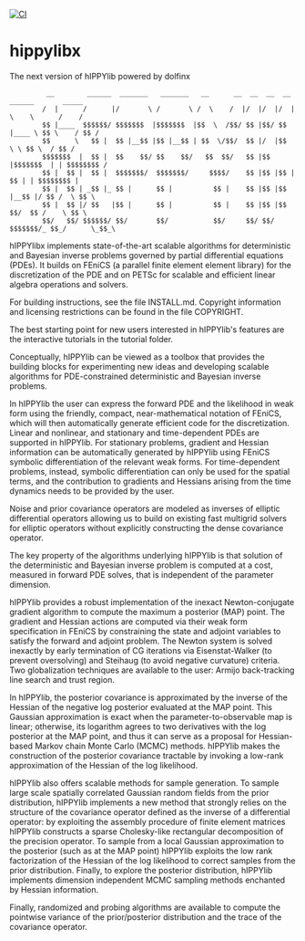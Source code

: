 [![CI](https://github.com/V-Rang/testing_for_github_operations/actions/workflows/ci_testing.yml/badge.svg?branch=main)](https://github.com/V-Rang/testing_for_github_operations/actions/workflows/ci_testing.yml)

# hippylibx
The next version of hIPPYlib powered by dolfinx

```
         __        ______  _______   _______   __      __  __  __  __     ______       _____  
        /  |      /      |/       \ /       \ /  \    /  |/  |/  |/  |    \    \      /    /     
        $$ |____  $$$$$$/ $$$$$$$  |$$$$$$$  |$$  \  /$$/ $$ |$$/ $$ |____ \ $$ \    / $$ /   
        $$      \   $$ |  $$ |__$$ |$$ |__$$ | $$  \/$$/  $$ |/  |$$      \ \ $$ \  / $$ /    
        $$$$$$$  |  $$ |  $$    $$/ $$    $$/   $$  $$/   $$ |$$ |$$$$$$$  | | $$$$$$$$ /     
        $$ |  $$ |  $$ |  $$$$$$$/  $$$$$$$/     $$$$/    $$ |$$ |$$ |  $$ | | $$$$$$$$ |     
        $$ |  $$ | _$$ |_ $$ |      $$ |          $$ |    $$ |$$ |$$ |__$$ |/ $$ /  \ $$ \    
        $$ |  $$ |/ $$   |$$ |      $$ |          $$ |    $$ |$$ |$$    $$/  $$ /    \ $$ \   
        $$/   $$/ $$$$$$/ $$/       $$/           $$/     $$/ $$/ $$$$$$$/_ $$_/      \_$$_\  

```
hIPPYlibx implements state-of-the-art scalable algorithms for deterministic and Bayesian inverse problems governed by partial differential equations (PDEs). It builds on FEniCS (a parallel finite element element library) for the discretization of the PDE and on PETSc for scalable and efficient linear algebra operations and solvers.

For building instructions, see the file INSTALL.md. Copyright information and licensing restrictions can be found in the file COPYRIGHT.

The best starting point for new users interested in hIPPYlib's features are the interactive tutorials in the tutorial folder.

Conceptually, hIPPYlib can be viewed as a toolbox that provides the building blocks for experimenting new ideas and developing scalable algorithms for PDE-constrained deterministic and Bayesian inverse problems.

In hIPPYlib the user can express the forward PDE and the likelihood in weak form using the friendly, compact, near-mathematical notation of FEniCS, which will then automatically generate efficient code for the discretization. Linear and nonlinear, and stationary and time-dependent PDEs are supported in hIPPYlib. For stationary problems, gradient and Hessian information can be automatically generated by hIPPYlib using FEniCS symbolic differentiation of the relevant weak forms. For time-dependent problems, instead, symbolic differentiation can only be used for the spatial terms, and the contribution to gradients and Hessians arising from the time dynamics needs to be provided by the user.

Noise and prior covariance operators are modeled as inverses of elliptic differential operators allowing us to build on existing fast multigrid solvers for elliptic operators without explicitly constructing the dense covariance operator.

The key property of the algorithms underlying hIPPYlib is that solution of the deterministic and Bayesian inverse problem is computed at a cost, measured in forward PDE solves, that is independent of the parameter dimension.

hIPPYlib provides a robust implementation of the inexact Newton-conjugate gradient algorithm to compute the maximum a posterior (MAP) point. The gradient and Hessian actions are computed via their weak form specification in FEniCS by constraining the state and adjoint variables to satisfy the forward and adjoint problem. The Newton system is solved inexactly by early termination of CG iterations via Eisenstat-Walker (to prevent oversolving) and Steihaug (to avoid negative curvature) criteria. Two globalization techniques are available to the user: Armijo back-tracking line search and trust region.

In hIPPYlib, the posterior covariance is approximated by the inverse of the Hessian of the negative log posterior evaluated at the MAP point. This Gaussian approximation is exact when the parameter-to-observable map is linear; otherwise, its logarithm agrees to two derivatives with the log posterior at the MAP point, and thus it can serve as a proposal for Hessian-based Markov chain Monte Carlo (MCMC) methods. hIPPYlib makes the construction of the posterior covariance tractable by invoking a low-rank approximation of the Hessian of the log likelihood.

hIPPYlib also offers scalable methods for sample generation. To sample large scale spatially correlated Gaussian random fields from the prior distribution, hIPPYlib implements a new method that strongly relies on the structure of the covariance operator defined as the inverse of a differential operator: by exploiting the assembly procedure of finite element matrices hIPPYlib constructs a sparse Cholesky-like rectangular decomposition of the precision operator. To sample from a local Gaussian approximation to the posterior (such as at the MAP point) hIPPYlib exploits the low rank factorization of the Hessian of the log likelihood to correct samples from the prior distribution. Finally, to explore the posterior distribution, hIPPYlib implements dimension independent MCMC sampling methods enchanted by Hessian information.

Finally, randomized and probing algorithms are available to compute the pointwise variance of the prior/posterior distribution and the trace of the covariance operator.
